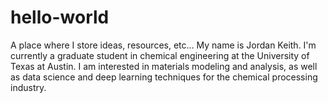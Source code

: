 # hello-world
A place where I store ideas, resources, etc...
My name is Jordan Keith. I'm currently a graduate student in chemical engineering at the University of Texas at Austin. I am interested in materials modeling and analysis, as  well as data science and deep learning techniques for the chemical processing industry.
